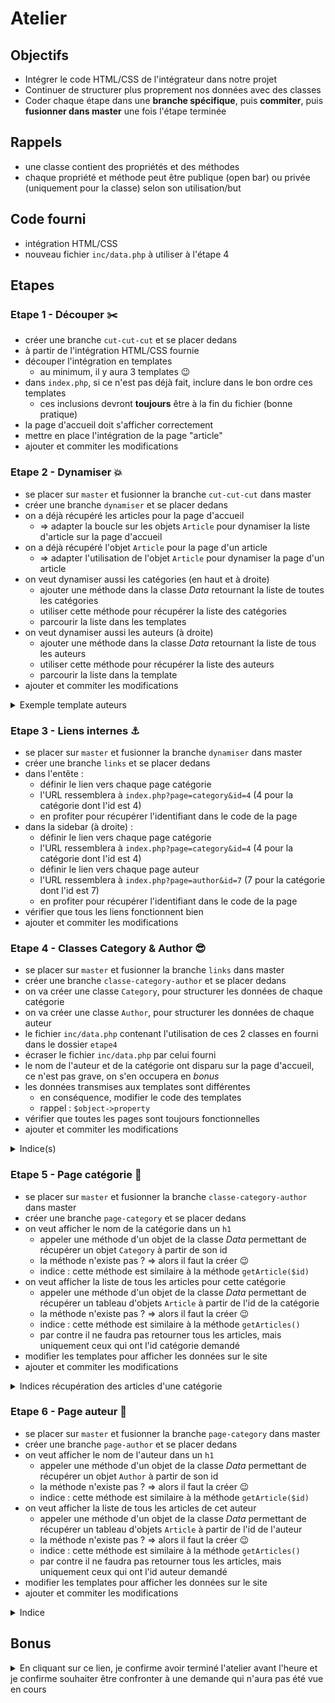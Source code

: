 # Atelier

## Objectifs

- Intégrer le code HTML/CSS de l'intégrateur dans notre projet
- Continuer de structurer plus proprement nos données avec des classes
- Coder chaque étape dans une **branche spécifique**, puis **commiter**, puis **fusionner dans master** une fois l'étape terminée

## Rappels

- une classe contient des propriétés et des méthodes
- chaque propriété et méthode peut être publique (open bar) ou privée (uniquement pour la classe) selon son utilisation/but

## Code fourni

- intégration HTML/CSS
- nouveau fichier `inc/data.php` à utiliser à l'étape 4

## Etapes

### Etape 1 - Découper :scissors:

- créer une branche `cut-cut-cut` et se placer dedans
- à partir de l'intégration HTML/CSS fournie
- découper l'intégration en templates
    - au minimum, il y aura 3 templates :wink:
- dans `index.php`, si ce n'est pas déjà fait, inclure dans le bon ordre ces templates
    - ces inclusions devront **toujours** être à la fin du fichier (bonne pratique)
- la page d'accueil doit s'afficher correctement
- mettre en place l'intégration de la page "article"
- ajouter et commiter les modifications

### Etape 2 - Dynamiser :boom:

- se placer sur `master` et fusionner la branche `cut-cut-cut` dans master
- créer une branche `dynamiser` et se placer dedans
- on a déjà récupéré les articles pour la page d'accueil
    - => adapter la boucle sur les objets `Article` pour dynamiser la liste d'article sur la page d'accueil
- on a déjà récupéré l'objet `Article` pour la page d'un article
    - => adapter l'utilisation de l'objet `Article` pour dynamiser la page d'un article
- on veut dynamiser aussi les catégories (en haut et à droite)
    - ajouter une méthode dans la classe _Data_ retournant la liste de toutes les catégories
    - utiliser cette méthode pour récupérer la liste des catégories
    - parcourir la liste dans les templates
- on veut dynamiser aussi les auteurs (à droite)
    - ajouter une méthode dans la classe _Data_ retournant la liste de tous les auteurs
    - utiliser cette méthode pour récupérer la liste des auteurs
    - parcourir la liste dans la template
- ajouter et commiter les modifications

<details><summary>Exemple template auteurs</summary>

```html
<!-- Auteurs: https://getbootstrap.com/docs/4.1/components/card/#list-groups -->
<div class="card">
<h3 class="card-header">Auteurs</h3>
<ul class="list-group list-group-flush">
    <?php foreach ($authors as $authorId=>$authorName) : ?>
    <li class="list-group-item"><?= $authorName ?></li>
    <?php endforeach; ?>
</ul>
</div>
```

</details>

### Etape 3 - Liens internes :anchor:

- se placer sur `master` et fusionner la branche `dynamiser` dans master
- créer une branche `links` et se placer dedans
- dans l'entête :
  - définir le lien vers chaque page catégorie
  - l'URL ressemblera à `index.php?page=category&id=4` (4 pour la catégorie dont l'id est 4)
  - en profiter pour récupérer l'identifiant dans le code de la page
- dans la sidebar (à droite) :
  - définir le lien vers chaque page catégorie
  - l'URL ressemblera à `index.php?page=category&id=4` (4 pour la catégorie dont l'id est 4)
  - définir le lien vers chaque page auteur
  - l'URL ressemblera à `index.php?page=author&id=7` (7 pour la catégorie dont l'id est 7)
  - en profiter pour récupérer l'identifiant dans le code de la page
- vérifier que tous les liens fonctionnent bien
- ajouter et commiter les modifications

### Etape 4 - Classes Category & Author :sunglasses:

- se placer sur `master` et fusionner la branche `links` dans master
- créer une branche `classe-category-author` et se placer dedans
- on va créer une classe `Category`, pour structurer les données de chaque catégorie
- on va créer une classe `Author`, pour structurer les données de chaque auteur
- le fichier `inc/data.php` contenant l'utilisation de ces 2 classes en fourni dans le dossier `etape4`
- écraser le fichier `inc/data.php` par celui fourni
- le nom de l'auteur et de la catégorie ont disparu sur la page d'accueil, ce n'est pas grave, on s'en occupera en _bonus_
- les données transmises aux templates sont différentes
  - en conséquence, modifier le code des templates
  - rappel : `$object->property`
- vérifier que toutes les pages sont toujours fonctionnelles
- ajouter et commiter les modifications

<details><summary>Indice(s)</summary>

- il faudra coder un ou des paramètre(s) optionnel(s) au constructeur afin de déterminer la valeur de la ou les propriété(s)

</details>

### Etape 5 - Page catégorie :doughnut:

- se placer sur `master` et fusionner la branche `classe-category-author` dans master
- créer une branche `page-category` et se placer dedans
- on veut afficher le nom de la catégorie dans un `h1`
  - appeler une méthode d'un objet de la classe _Data_ permettant de récupérer un objet `Category` à partir de son id
  - la méthode n'existe pas ? => alors il faut la créer :wink:
  - indice : cette méthode est similaire à la méthode `getArticle($id)`
- on veut afficher la liste de tous les articles pour cette catégorie
  - appeler une méthode d'un objet de la classe _Data_ permettant de récupérer un tableau d'objets `Article` à partir de l'id de la catégorie
  - la méthode n'existe pas ? => alors il faut la créer :wink:
  - indice : cette méthode est similaire à la méthode `getArticles()`
  - par contre il ne faudra pas retourner tous les articles, mais uniquement ceux qui ont l'id catégorie demandé
- modifier les templates pour afficher les données sur le site
- ajouter et commiter les modifications

<details><summary>Indices récupération des articles d'une catégorie</summary>

- on pourrait nommer la méthode : `getArticlesByCategoryId($categoryId)`
- la méthode renverrait un tableau d'objet `Article`

> par contre il ne faudra pas retourner tous les articles, mais uniquement ceux qui ont l'id catégorie demandé

- on peut créer un tableau vide, qu'on remplira des articles de la catégorie
- pour chaque article du site, si l'id de la catégorie correspond à l'id fourni en paramètre, alors ajouter l'article dans le tableau
- à la fin, retourner le tableau

</details>

### Etape 6 - Page auteur :icecream:

- se placer sur `master` et fusionner la branche `page-category` dans master
- créer une branche `page-author` et se placer dedans
- on veut afficher le nom de l'auteur dans un `h1`
  - appeler une méthode d'un objet de la classe _Data_ permettant de récupérer un objet `Author` à partir de son id
  - la méthode n'existe pas ? => alors il faut la créer :wink:
  - indice : cette méthode est similaire à la méthode `getArticle($id)`
- on veut afficher la liste de tous les articles de cet auteur
  - appeler une méthode d'un objet de la classe _Data_ permettant de récupérer un tableau d'objets `Article` à partir de l'id de l'auteur
  - la méthode n'existe pas ? => alors il faut la créer :wink:
  - indice : cette méthode est similaire à la méthode `getArticles()`
  - par contre il ne faudra pas retourner tous les articles, mais uniquement ceux qui ont l'id auteur demandé
- modifier les templates pour afficher les données sur le site
- ajouter et commiter les modifications

<details><summary>Indice</summary>

C'est comme l'étape précédente, mais avec les auteurs au lieu des catégories :wink:

</details>

## Bonus

<details><summary>En cliquant sur ce lien, je confirme avoir terminé l'atelier avant l'heure et je confirme souhaiter être confronter à une demande qui n'aura pas été vue en cours</summary>

### Bonus - Corriger les bugs :fearful:

- se placer sur `master` et fusionner la branche `page-author` dans master
- créer une branche `bugfix-author-category` et se placer dedans
- l'étape 3 a généré des _bugs_ sur la page d'accueil :
  - un numéro apparait en lieu et place de l'auteur :eyes:
  - un numéro apparait en lieu et place de la catégorie :eyes:
- ce ne sont pas vraiment des bugs, mais plutôt des _effets de bords_ (effets indésirables d'une modification du code)
- normalement, on dispose déjà d'un tableau des objets `Category` et d'un tableau des objets `Author`
- en index/clé de ces tableaux, c'est l'id correspondant
- en valeur des propriétés `author` & `category` des objets `Article`, on a l'id correspondant
- => utiliser l'id de l'objet `Article` pour stipuler à quelle index/clé on souahite accéder dans le tableau d'objets `Category` / `Author`
- ajouter et commiter les modifications

<details><summary>Indice</summary>

- la clé d'un tableau peut être écrite "en dur" : `$tableau[4]`
- elle peut aussi être définie grâce à une variable : `$tableau[ $id ]`
- et donc elle peut aussi être définie grâce à une propriété d'un objet : `$tableau[ $object->property ]`

</details>

### Mega Bonus - Class App :bulb:

- se placer sur `master` et fusionner la branche `bugfix-author-category` dans master
- créer une branche `classe-app` et se placer dedans
- il nous reste du code "procédural" (c'est-à-dire qui n'est pas dans un objet) dans `index.php`
- on va donc créer une classe `App` qui va reprendre ce qu'il y a dans `index.php`

#### Déclarer la classe

- créer une classe `App`
- déclarer les propriétés :
  - `data` qui contient un objet de la classe _Data_
  - `templateName` qui contient le nom de la template à afficher
- déclarer un constructeur
  - qui s'occupera d'initialiser les propriétés
- déclarer une méthode `run()`
  - qui s'occupera d'afficher la bonne page selon le paramètre d'URL `"page"`

#### Transferts

- dans le code de `index.php`, il ne doit plus rester que :
  - les inclusions des classes
  - la création d'une instance de la classe _App_
  - l'appel à la méthode `run()`
- coder le constructeur de _App_ afin qu'il initialise les propriétés
- coder la méthode `run` de _App_ afin qu'elle gère le code de chaque page du site
- toutes les pages doivent fonctionner comme avant

#### Décomposer

- dans la méthode `run()` de la classe _App_, il y a actuellement le code de TOUTES les pages
- on va décomposer :
  - créer une méthode par "page"
  - y placer la code de chaque page
  - dans la méthode `run`, appeler la bonne méthode selon la page à afficher

#### Fini !

- ajouter et commiter les modifications :tada:

### Bonus _je m'occupe_ - Améliorations

- se placer sur `master` et fusionner la branche `classe-app` dans master
- créer une branche `mes-ameliorations-a-moi` et se placer dedans
- il y a encore pleins de choses qui pourraient être améliorées
- on te laisse effectuer ces améliorations :wink:
- ajouter et commiter les modifications

</details>
